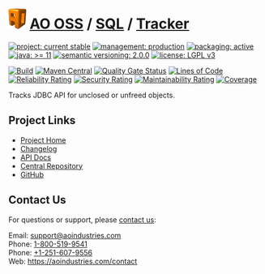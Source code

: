 # [<img src="ao-logo.png" alt="AO Logo" width="35" height="40">](https://github.com/ao-apps) [AO OSS](https://github.com/ao-apps/ao-oss) / [SQL](https://github.com/ao-apps/ao-sql) / [Tracker](https://github.com/ao-apps/ao-sql-tracker)

[![project: current stable](https://oss.aoapps.com/ao-badges/project-current-stable.svg)](https://aoindustries.com/life-cycle#project-current-stable)
[![management: production](https://oss.aoapps.com/ao-badges/management-production.svg)](https://aoindustries.com/life-cycle#management-production)
[![packaging: active](https://oss.aoapps.com/ao-badges/packaging-active.svg)](https://aoindustries.com/life-cycle#packaging-active)  
[![java: &gt;= 11](https://oss.aoapps.com/ao-badges/java-11.svg)](https://docs.oracle.com/en/java/javase/11/docs/api/)
[![semantic versioning: 2.0.0](https://oss.aoapps.com/ao-badges/semver-2.0.0.svg)](https://semver.org/spec/v2.0.0.html)
[![license: LGPL v3](https://oss.aoapps.com/ao-badges/license-lgpl-3.0.svg)](https://www.gnu.org/licenses/lgpl-3.0)

[![Build](https://github.com/ao-apps/ao-sql-tracker/workflows/Build/badge.svg?branch=master)](https://github.com/ao-apps/ao-sql-tracker/actions?query=workflow%3ABuild)
[![Maven Central](https://maven-badges.herokuapp.com/maven-central/com.aoapps/ao-sql-tracker/badge.svg)](https://maven-badges.herokuapp.com/maven-central/com.aoapps/ao-sql-tracker)
[![Quality Gate Status](https://sonarcloud.io/api/project_badges/measure?branch=master&project=com.aoapps%3Aao-sql-tracker&metric=alert_status)](https://sonarcloud.io/dashboard?branch=master&id=com.aoapps%3Aao-sql-tracker)
[![Lines of Code](https://sonarcloud.io/api/project_badges/measure?branch=master&project=com.aoapps%3Aao-sql-tracker&metric=ncloc)](https://sonarcloud.io/component_measures?branch=master&id=com.aoapps%3Aao-sql-tracker&metric=ncloc)  
[![Reliability Rating](https://sonarcloud.io/api/project_badges/measure?branch=master&project=com.aoapps%3Aao-sql-tracker&metric=reliability_rating)](https://sonarcloud.io/component_measures?branch=master&id=com.aoapps%3Aao-sql-tracker&metric=Reliability)
[![Security Rating](https://sonarcloud.io/api/project_badges/measure?branch=master&project=com.aoapps%3Aao-sql-tracker&metric=security_rating)](https://sonarcloud.io/component_measures?branch=master&id=com.aoapps%3Aao-sql-tracker&metric=Security)
[![Maintainability Rating](https://sonarcloud.io/api/project_badges/measure?branch=master&project=com.aoapps%3Aao-sql-tracker&metric=sqale_rating)](https://sonarcloud.io/component_measures?branch=master&id=com.aoapps%3Aao-sql-tracker&metric=Maintainability)
[![Coverage](https://sonarcloud.io/api/project_badges/measure?branch=master&project=com.aoapps%3Aao-sql-tracker&metric=coverage)](https://sonarcloud.io/component_measures?branch=master&id=com.aoapps%3Aao-sql-tracker&metric=Coverage)

Tracks JDBC API for unclosed or unfreed objects.

## Project Links
* [Project Home](https://oss.aoapps.com/sql/tracker/)
* [Changelog](https://oss.aoapps.com/sql/tracker/changelog)
* [API Docs](https://oss.aoapps.com/sql/tracker/apidocs/)
* [Central Repository](https://central.sonatype.com/artifact/com.aoapps/ao-sql-tracker)
* [GitHub](https://github.com/ao-apps/ao-sql-tracker)

## Contact Us
For questions or support, please [contact us](https://aoindustries.com/contact):

Email: [support@aoindustries.com](mailto:support@aoindustries.com)  
Phone: [1-800-519-9541](tel:1-800-519-9541)  
Phone: [+1-251-607-9556](tel:+1-251-607-9556)  
Web: https://aoindustries.com/contact
